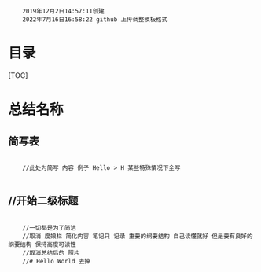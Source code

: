 ```
	2019年12月2日14:57:11创建
	2022年7月16日16:58:22 github 上传调整模板格式
```

# 目录

[TOC]

# 总结名称


## 简写表

```
	
	//此处为简写 内容 例子 Hello > H 某些特殊情况下全写
	
```

## //开始二级标题

```

	//一切都是为了简洁
	//取消 度娘栏 简化内容 笔记只 记录 重要的纲要结构 自己读懂就好 但是要有良好的纲要结构 保持高度可读性
	//取消总结后的 照片
	//# Hello World 去掉
	
```

